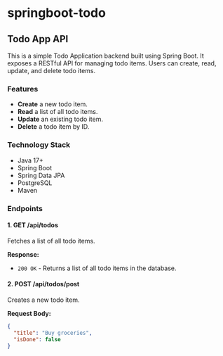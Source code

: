 # springboot-todo

## Todo App API

This is a simple Todo Application backend built using Spring Boot. It exposes a RESTful API for managing todo items. Users can create, read, update, and delete todo items.

### Features
- **Create** a new todo item.
- **Read** a list of all todo items.
- **Update** an existing todo item.
- **Delete** a todo item by ID.

### Technology Stack
- Java 17+
- Spring Boot
- Spring Data JPA
- PostgreSQL
- Maven

### Endpoints

#### 1. **GET /api/todos**
Fetches a list of all todo items.

**Response:**
- `200 OK` - Returns a list of all todo items in the database.

#### 2. **POST /api/todos/post**
Creates a new todo item.

**Request Body:**
```json
{
  "title": "Buy groceries",
  "isDone": false
}
